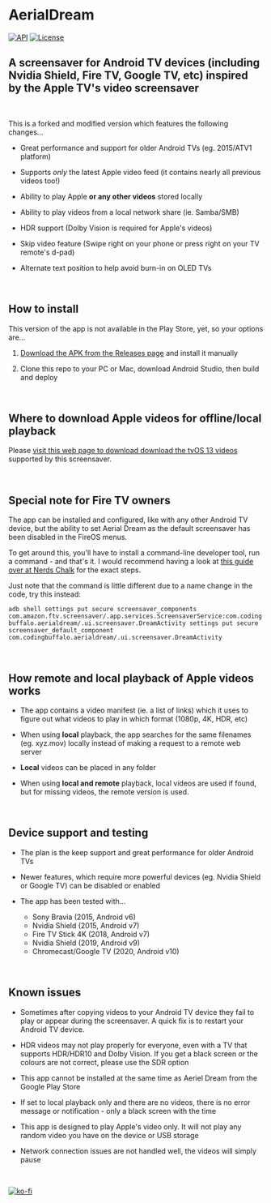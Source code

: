 # AerialDream

[![API](https://img.shields.io/badge/API-23%2B-brightgreen.svg?style=flat)](https://android-arsenal.com/api?level=23)
[![License](https://img.shields.io/:license-gpl%20v3-brightgreen.svg?style=flat)](https://raw.githubusercontent.com/cachapa/AerialDream/master/LICENSE)

## A screensaver for Android TV devices (including Nvidia Shield, Fire TV, Google TV, etc) inspired by the Apple TV's video screensaver

<br/>

This is a forked and modified version which features the following changes...

- Great performance and support for older Android TVs (eg. 2015/ATV1 platform)

- Supports *only* the latest Apple video feed (it contains nearly all previous videos too!)

- Ability to play Apple **or any other videos** stored locally

- Ability to play videos from a local network share (ie. Samba/SMB)

- HDR support (Dolby Vision is required for Apple's videos)

- Skip video feature (Swipe right on your phone or press right on your TV remote's d-pad)

- Alternate text position to help avoid burn-in on OLED TVs

<br/>

## How to install

This version of the app is not available in the Play Store, yet, so your options are...

1. [Download the APK from the Releases page](https://github.com/theothernt/AerialDream/releases) and install it manually

2. Clone this repo to your PC or Mac, download Android Studio, then build and deploy

<br/>


## Where to download Apple videos for offline/local playback

Please [visit this web page to download download the tvOS 13 videos](https://aerial-videos.netlify.app/) supported by this screensaver.

<br/>

## Special note for Fire TV owners

The app can be installed and configured, like with any other Android TV device, but the ability to set Aerial Dream as the default screensaver has been disabled in the FireOS menus.

To get around this, you'll have to install a command-line developer tool, run a command - and that's it. I would recommend having a look at [this guide over at Nerds Chalk](https://nerdschalk.com/change-fire-tv-screensaver-apple-tv/) for the exact steps.

Just note that the command is little different due to a name change in the code, try this instead:

`adb shell settings put secure screensaver_components com.amazon.ftv.screensaver/.app.services.ScreensaverService:com.codingbuffalo.aerialdream/.ui.screensaver.DreamActivity settings put secure screensaver_default_component com.codingbuffalo.aerialdream/.ui.screensaver.DreamActivity`

<br/>

## How remote and local playback of Apple videos works

- The app contains a video manifest (ie. a list of links) which it uses to figure out what videos to play in which format (1080p, 4K, HDR, etc)

- When using **local** playback, the app searches for the same filenames (eg. xyz.mov) locally instead of making a request to a remote web server

- **Local** videos can be placed in any folder

- When using **local and remote** playback, local videos are used if found, but for missing videos, the remote version is used.

<br/>

## Device support and testing

- The plan is the keep support and great performance for older Android TVs

- Newer features, which require more powerful devices (eg. Nvidia Shield or Google TV) can be disabled or enabled

- The app has been tested with...
  - Sony Bravia (2015, Android v6)
  - Nvidia Shield (2015, Android v7)
  - Fire TV Stick 4K (2018, Android v7)
  - Nvidia Shield (2019, Android v9)
  - Chromecast/Google TV (2020, Android v10)

<br/>

## Known issues

- Sometimes after copying videos to your Android TV device they fail to play or appear during the screensaver. A quick fix is to restart your Android TV device.

- HDR videos may not play properly for everyone, even with a TV that supports HDR/HDR10 and Dolby Vision. If you get a black screen or the colours are not correct, please use the SDR option

- This app cannot be installed at the same time as Aeriel Dream from the Google Play Store

- If set to local playback only and there are no videos, there is no error message or notification - only a black screen with the time

- This app is designed to play Apple's video only. It will not play any random video you have on the device or USB storage

- Network connection issues are not handled well, the videos will simply pause

<br />

[![ko-fi](https://ko-fi.com/img/githubbutton_sm.svg)](https://ko-fi.com/I3I86BK6U)
